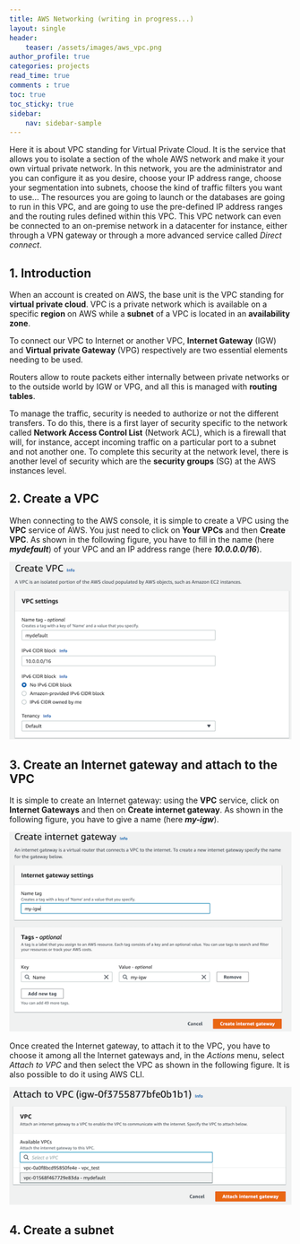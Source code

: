 ```yaml
---
title: AWS Networking (writing in progress...)
layout: single
header:
    teaser: /assets/images/aws_vpc.png
author_profile: true
categories: projects
read_time: true
comments : true
toc: true
toc_sticky: true
sidebar:
    nav: sidebar-sample
---
```


Here it is about VPC standing for Virtual Private Cloud. It is the service that allows
you to isolate a section of the whole AWS network and make it your own virtual private
network. In this network, you are the administrator and you can configure it as you
desire, choose your IP address range, choose your segmentation into subnets,
choose the kind of traffic filters you want to use... The resources you are going
to launch or the databases are going to run in this VPC, and are going to use the pre-defined IP address ranges and the routing rules defined within this VPC. This VPC
network can even be connected to an on-premise network in a datacenter for instance,
either through a VPN gateway or through a more advanced service called *Direct connect*.


## 1. Introduction

When an account is created on AWS, the base unit is the VPC standing for
**virtual private cloud**. VPC is a private network which is available on a
specific **region** on AWS while a **subnet** of a VPC is located in an
**availability zone**.

To connect our VPC to Internet or another VPC, **Internet Gateway** (IGW) and
**Virtual private Gateway** (VPG) respectively are two essential elements needing
to be used.

Routers allow to route packets either internally between private networks or to
the outside world by IGW or VPG, and all this is managed with **routing tables**.

To manage the traffic, security is needed to authorize or not the different
transfers. To do this, there is a first layer of security specific to the network
called **Network Access Control List** (Network ACL), which is a firewall that will,
for instance, accept incoming traffic on a particular port to a subnet and not
another one. To complete this security at the network level, there is another
level of security which are the **security groups** (SG) at the AWS instances
level.

## 2. Create a VPC

When connecting to the AWS console, it is simple to create a VPC using the **VPC**
service of AWS. You just need to click on **Your VPCs** and then **Create VPC**. As
shown in the following figure, you have to fill in the name (here ***mydefault***) of
your VPC and an IP address range (here ***10.0.0.0/16***).

![Image](/assets/images/aws_vpc_creating.png#center)

## 3. Create an Internet gateway and attach to the VPC

It is simple to create an Internet gateway: using the **VPC** service, click on
**Internet Gateways** and then on **Create internet gateway**. As shown in the
following figure, you have to give a name (here ***my-igw***).

![Image](/assets/images/aws_igw_creating.png#center)

Once created the Internet gateway, to attach it to the VPC, you have to choose
it among all the Internet gateways and, in the *Actions* menu, select *Attach to VPC*
and then select the VPC as shown in the following figure. It is also possible to do it using AWS CLI.

![Image](/assets/images/aws_igw_attach.png#center)

## 4. Create a subnet
